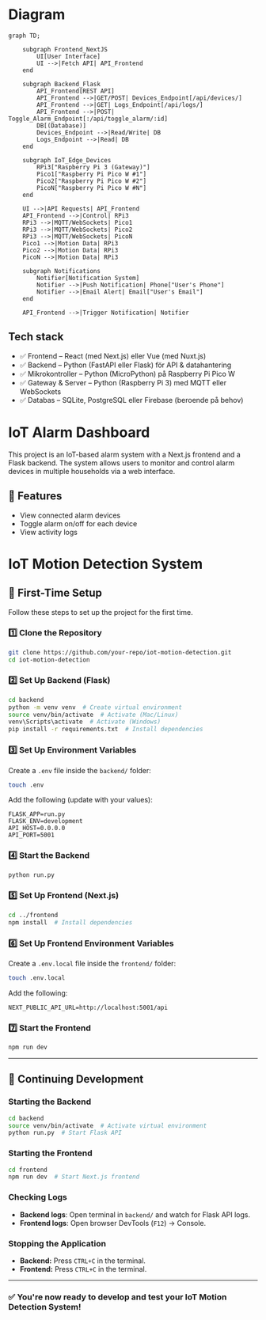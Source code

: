 # Diagram

```mermaid
graph TD;
    
    subgraph Frontend_NextJS
        UI[User Interface]
        UI -->|Fetch API| API_Frontend
    end

    subgraph Backend_Flask
        API_Frontend[REST API]
        API_Frontend -->|GET/POST| Devices_Endpoint[/api/devices/]
        API_Frontend -->|GET| Logs_Endpoint[/api/logs/]
        API_Frontend -->|POST| Toggle_Alarm_Endpoint[:/api/toggle_alarm/:id]
        DB[(Database)]
        Devices_Endpoint -->|Read/Write| DB
        Logs_Endpoint -->|Read| DB
    end
    
    subgraph IoT_Edge_Devices
        RPi3["Raspberry Pi 3 (Gateway)"]
        Pico1["Raspberry Pi Pico W #1"]
        Pico2["Raspberry Pi Pico W #2"]
        PicoN["Raspberry Pi Pico W #N"]
    end

    UI -->|API Requests| API_Frontend
    API_Frontend -->|Control| RPi3
    RPi3 -->|MQTT/WebSockets| Pico1
    RPi3 -->|MQTT/WebSockets| Pico2
    RPi3 -->|MQTT/WebSockets| PicoN
    Pico1 -->|Motion Data| RPi3
    Pico2 -->|Motion Data| RPi3
    PicoN -->|Motion Data| RPi3

    subgraph Notifications
        Notifier[Notification System]
        Notifier -->|Push Notification| Phone["User's Phone"]
        Notifier -->|Email Alert| Email["User's Email"]
    end

    API_Frontend -->|Trigger Notification| Notifier
```
## Tech stack

- ✅ Frontend – React (med Next.js) eller Vue (med Nuxt.js)
- ✅ Backend – Python (FastAPI eller Flask) för API & datahantering
- ✅ Mikrokontroller – Python (MicroPython) på Raspberry Pi Pico W
- ✅ Gateway & Server – Python (Raspberry Pi 3) med MQTT eller WebSockets
- ✅ Databas – SQLite, PostgreSQL eller Firebase (beroende på behov)


# IoT Alarm Dashboard

This project is an IoT-based alarm system with a Next.js frontend and a Flask backend. The system allows users to monitor and control alarm devices in multiple households via a web interface.

## 🚀 Features
- View connected alarm devices
- Toggle alarm on/off for each device
- View activity logs

# IoT Motion Detection System

## 🚀 First-Time Setup

Follow these steps to set up the project for the first time.

### 1️⃣ **Clone the Repository**
```bash
git clone https://github.com/your-repo/iot-motion-detection.git
cd iot-motion-detection
```

### 2️⃣ **Set Up Backend (Flask)**
```bash
cd backend
python -m venv venv  # Create virtual environment
source venv/bin/activate  # Activate (Mac/Linux)
venv\Scripts\activate  # Activate (Windows)
pip install -r requirements.txt  # Install dependencies
```

### 3️⃣ **Set Up Environment Variables**
Create a `.env` file inside the `backend/` folder:
```bash
touch .env
```
Add the following (update with your values):
```
FLASK_APP=run.py
FLASK_ENV=development
API_HOST=0.0.0.0
API_PORT=5001
```

### 4️⃣ **Start the Backend**
```bash
python run.py
```

### 5️⃣ **Set Up Frontend (Next.js)**
```bash
cd ../frontend
npm install  # Install dependencies
```

### 6️⃣ **Set Up Frontend Environment Variables**
Create a `.env.local` file inside the `frontend/` folder:
```bash
touch .env.local
```
Add the following:
```
NEXT_PUBLIC_API_URL=http://localhost:5001/api
```

### 7️⃣ **Start the Frontend**
```bash
npm run dev
```

---

## 🔄 Continuing Development

### **Starting the Backend**
```bash
cd backend
source venv/bin/activate  # Activate virtual environment
python run.py  # Start Flask API
```

### **Starting the Frontend**
```bash
cd frontend
npm run dev  # Start Next.js frontend
```

### **Checking Logs**
- **Backend logs**: Open terminal in `backend/` and watch for Flask API logs.
- **Frontend logs**: Open browser DevTools (`F12`) → Console.

### **Stopping the Application**
- **Backend:** Press `CTRL+C` in the terminal.
- **Frontend:** Press `CTRL+C` in the terminal.

---

### ✅ You're now ready to develop and test your IoT Motion Detection System!
